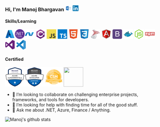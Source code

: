 ### Hi, I'm Manoj Bhargavan <a href="mailto:manoj.bhargavan@outlook.in" _target="blank"><img src="icons/outlook-icon.svg" alt="outlook"  height="20px" width="20px"></a> <a href="https://www.linkedin.com/in/manojbhargavan/"><img src="icons/linkedin/linkedin-original.svg" alt="linkedin" height="20px" width="20px" _target="blank"></a>

#### Skills/Learning 
<img src="icons/AzureNew.png" alt="azure" height="32px" width="32px"><img src="icons/480px-.NET_Core_Logo.svg.png" alt="dotnetcore" height="32px" width="32px"><img src="icons/dot-net/dot-net-original.svg" alt="dotnet" height="32px" width="32px"> <img src="icons/csharp/csharp-original.svg" alt="csharp" height="32px" width="32px"> <img src="icons/javascript/javascript-original.svg" alt="js" height="32px" width="32px"> <img src="icons/typescript/typescript-original.svg" alt="ts" height="32px" width="32px"> <img src="icons/html5/html5-original.svg" alt="ts" height="32px" width="32px"> <img src="icons/css3/css3-original.svg" alt="ts" height="32px" width="32px"> <img src="icons/sql-server.png" alt="tsql" height="32px" width="32px"> <img src="icons/angularjs/angularjs-original.svg" alt="angular" height="32px" width="32px"> <img src="icons/bootstrap/bootstrap-plain.svg" alt="bootstrap" height="32px" width="32px"> <img src="icons/docker/docker-original.svg" alt="docker" height="32px" width="32px"> <img src="icons/nodejs/nodejs-original.svg" alt="nodejs" height="32px" width="32px"> <img src="icons/npm/npm-original-wordmark.svg" alt="nodejs" height="32px" width="32px"> <img src="icons/visualstudio/visualstudio-plain.svg" alt="visualstudio" height="32px" width="32px"> <img src="icons/visual-studio-code-1.svg" alt="vscode" height="32px" width="32px"> 

#### Certified
<a href="https://www.youracclaim.com/badges/40eb4327-77c6-4347-96ce-b0e7bfd44f0f/public_url" target="_blank"><img src="certified/microsoft-certified-azure-fundamentals.png" alt="azure-fundamentals" height="64px" width="64px"></a><a href="https://www.youracclaim.com/badges/9f9426e2-6dbc-4836-9a69-e8ca6af2efee/public_url" target="_blank"><img src="certified/microsoft-certified-azure-developer-associate.1.png" alt="azure-developer" height="64px" width="64px"></a><a href="http://bcert.me/skryoaykh" target="_blank"><img src="certified/seal-csm.png" alt="csm" height="64px" width="64px"></a><a href="http://basno.com/khjlx43i" target="_blank"><img height="64px" width="64px" src="http://basno.com/khjlx43i.png"></a>

- 👯 I’m looking to collaborate on challenging enterprise projects, frameworks, and tools for developers.
- 🤔 I’m looking for help with finding time for all of the good stuff.
- 💬 Ask me about .NET, Azure, Finance / Anything.

![Manoj's github stats](https://github-readme-stats.vercel.app/api?username=manojbhargavan&count_private=true&show_icons=true)
